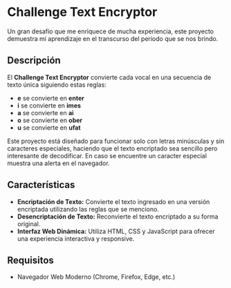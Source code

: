 # Challenge Text Encryptor

Un gran desafío que me enriquece de mucha experiencia, este proyecto demuestra mi aprendizaje en el transcurso del periodo que se nos brindo.

## Descripción

El **Challenge Text Encryptor** convierte cada vocal en una secuencia de texto única siguiendo estas reglas:

- **e** se convierte en **enter**
- **i** se convierte en **imes**
- **a** se convierte en **ai**
- **o** se convierte en **ober**
- **u** se convierte en **ufat**

Este proyecto está diseñado para funcionar solo con letras minúsculas y sin caracteres especiales, haciendo que el texto encriptado sea sencillo pero interesante de decodificar. En caso se encuentre un caracter especial muestra una alerta en el navegador.

## Características

- **Encriptación de Texto:** Convierte el texto ingresado en una versión encriptada utilizando las reglas que se menciono.
- **Desencriptación de Texto:** Reconvierte el texto encriptado a su forma original.
- **Interfaz Web Dinámica:** Utiliza HTML, CSS y JavaScript para ofrecer una experiencia interactiva y responsive.

## Requisitos

- Navegador Web Moderno (Chrome, Firefox, Edge, etc.)
